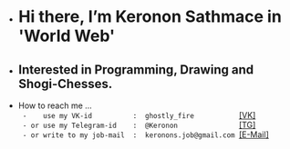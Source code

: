 - #  Hi there, I’m Keronon Sathmace in 'World Web'
- ## Interested in Programming, Drawing and Shogi-Chesses.

- How to reach me ...                                                                                  <br/>
```  -    use my VK-id          :  ghostly_fire            ```[[VK]](https://vk.com/ghostly_fire)  <br/>
```  - or use my Telegram-id    :  @Keronon                ```[[TG]](https://t.me/Keronon)         <br/>
```  - or write to my job-mail  :  keronons.job@gmail.com  ```[[E-Mail]](mailto::keronons.job@gmail.com)
